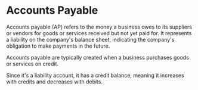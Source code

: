 # Accounts Payable

Accounts payable (AP) refers to the money a business owes to its suppliers or vendors for goods or services received but not yet paid for. It represents a liability on the company's balance sheet, indicating the company's obligation to make payments in the future.

Accounts payable are typically created when a business purchases goods or services on credit.

Since it's a liability account, it has a credit balance, meaning it increases with credits and decreases with debits.
